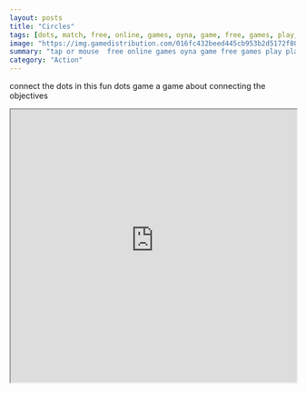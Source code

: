 ```yaml
---
layout: posts
title: "Circles"
tags: [dots, match, free, online, games, oyna, game, free, games, play, play, games]
image: "https://img.gamedistribution.com/016fc432beed445cb953b2d5172f80c9.jpg"
summary: "tap or mouse  free online games oyna game free games play play games"
category: "Action"
---
```


connect the dots in this fun dots game a game about connecting the objectives

<iframe width="100%" height="480px;" src="https://html5.gamedistribution.com/016fc432beed445cb953b2d5172f80c9/"></iframe>